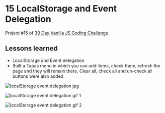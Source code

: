 # 15 LocalStorage and Event Delegation
Project #15 of [30 Day Vanilla JS Coding Challenge](https://javascript30.com)

## Lessons learned
- LocalStorage and Event delegation
- Built a Tapas menu in which you can add items, check them, refresh the page and they will remain there. Clear all, check all and un-check all buttons were also added.

![localStorage event delegation jpg](./assets/localStorage-event-delegation.jpg)

![localStorage event delegation gif 1](./assets/localStorage-event-delegation2.gif)

![localStorage event delegation gif 2](./assets/localStorage-event-delegation.gif)
